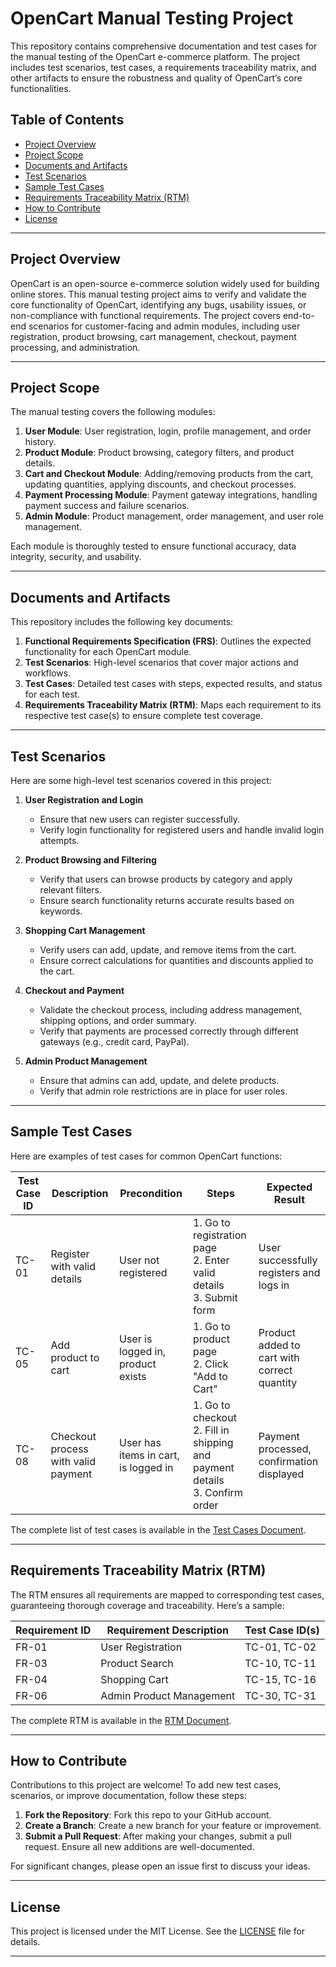 # OpenCart Manual Testing Project

This repository contains comprehensive documentation and test cases for the manual testing of the OpenCart e-commerce platform. The project includes test scenarios, test cases, a requirements traceability matrix, and other artifacts to ensure the robustness and quality of OpenCart’s core functionalities.

## Table of Contents
- [Project Overview](#project-overview)
- [Project Scope](#project-scope)
- [Documents and Artifacts](#documents-and-artifacts)
- [Test Scenarios](#test-scenarios)
- [Sample Test Cases](#sample-test-cases)
- [Requirements Traceability Matrix (RTM)](#requirements-traceability-matrix-rtm)
- [How to Contribute](#how-to-contribute)
- [License](#license)

---

## Project Overview

OpenCart is an open-source e-commerce solution widely used for building online stores. This manual testing project aims to verify and validate the core functionality of OpenCart, identifying any bugs, usability issues, or non-compliance with functional requirements. The project covers end-to-end scenarios for customer-facing and admin modules, including user registration, product browsing, cart management, checkout, payment processing, and administration.

---

## Project Scope

The manual testing covers the following modules:

1. **User Module**: User registration, login, profile management, and order history.
2. **Product Module**: Product browsing, category filters, and product details.
3. **Cart and Checkout Module**: Adding/removing products from the cart, updating quantities, applying discounts, and checkout processes.
4. **Payment Processing Module**: Payment gateway integrations, handling payment success and failure scenarios.
5. **Admin Module**: Product management, order management, and user role management.

Each module is thoroughly tested to ensure functional accuracy, data integrity, security, and usability.

---

## Documents and Artifacts

This repository includes the following key documents:

1. **Functional Requirements Specification (FRS)**: Outlines the expected functionality for each OpenCart module.
2. **Test Scenarios**: High-level scenarios that cover major actions and workflows.
3. **Test Cases**: Detailed test cases with steps, expected results, and status for each test.
4. **Requirements Traceability Matrix (RTM)**: Maps each requirement to its respective test case(s) to ensure complete test coverage.

---

## Test Scenarios

Here are some high-level test scenarios covered in this project:

1. **User Registration and Login**
   - Ensure that new users can register successfully.
   - Verify login functionality for registered users and handle invalid login attempts.
   
2. **Product Browsing and Filtering**
   - Verify that users can browse products by category and apply relevant filters.
   - Ensure search functionality returns accurate results based on keywords.

3. **Shopping Cart Management**
   - Verify users can add, update, and remove items from the cart.
   - Ensure correct calculations for quantities and discounts applied to the cart.

4. **Checkout and Payment**
   - Validate the checkout process, including address management, shipping options, and order summary.
   - Verify that payments are processed correctly through different gateways (e.g., credit card, PayPal).

5. **Admin Product Management**
   - Ensure that admins can add, update, and delete products.
   - Verify that admin role restrictions are in place for user roles.

---

## Sample Test Cases

Here are examples of test cases for common OpenCart functions:

| Test Case ID | Description                          | Precondition                       | Steps                                                                                                                                          | Expected Result                                |
|--------------|--------------------------------------|------------------------------------|------------------------------------------------------------------------------------------------------------------------------------------------|------------------------------------------------|
| TC-01        | Register with valid details          | User not registered                | 1. Go to registration page <br> 2. Enter valid details <br> 3. Submit form                                                                     | User successfully registers and logs in        |
| TC-05        | Add product to cart                  | User is logged in, product exists  | 1. Go to product page <br> 2. Click "Add to Cart"                                                                                              | Product added to cart with correct quantity    |
| TC-08        | Checkout process with valid payment  | User has items in cart, is logged in | 1. Go to checkout <br> 2. Fill in shipping and payment details <br> 3. Confirm order                                                          | Payment processed, confirmation displayed      |

The complete list of test cases is available in the [Test Cases Document](./Test_Cases.md).

---

## Requirements Traceability Matrix (RTM)

The RTM ensures all requirements are mapped to corresponding test cases, guaranteeing thorough coverage and traceability. Here’s a sample:

| Requirement ID | Requirement Description              | Test Case ID(s) |
|----------------|------------------------------------- |-----------------|
| FR-01          | User Registration                   | TC-01, TC-02    |
| FR-03          | Product Search                      | TC-10, TC-11    |
| FR-04          | Shopping Cart                       | TC-15, TC-16    |
| FR-06          | Admin Product Management            | TC-30, TC-31    |

The complete RTM is available in the [RTM Document](./RTM.md).

---

## How to Contribute

Contributions to this project are welcome! To add new test cases, scenarios, or improve documentation, follow these steps:

1. **Fork the Repository**: Fork this repo to your GitHub account.
2. **Create a Branch**: Create a new branch for your feature or improvement.
3. **Submit a Pull Request**: After making your changes, submit a pull request. Ensure all new additions are well-documented.

For significant changes, please open an issue first to discuss your ideas.

---

## License

This project is licensed under the MIT License. See the [LICENSE](./LICENSE) file for details.

---

